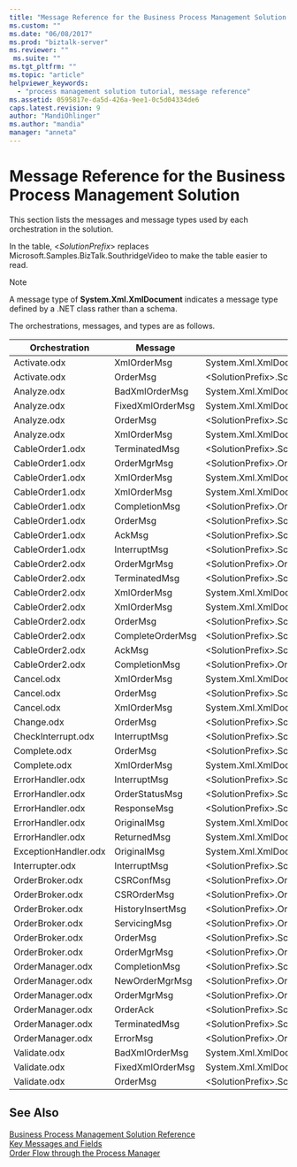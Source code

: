 ```yaml
---
title: "Message Reference for the Business Process Management Solution | Microsoft Docs"
ms.custom: ""
ms.date: "06/08/2017"
ms.prod: "biztalk-server"
ms.reviewer: ""
 ms.suite: ""
ms.tgt_pltfrm: ""
ms.topic: "article"
helpviewer_keywords: 
  - "process management solution tutorial, message reference"
ms.assetid: 0595817e-da5d-426a-9ee1-0c5d04334de6
caps.latest.revision: 9
author: "MandiOhlinger"
ms.author: "mandia"
manager: "anneta"
---
```

# Message Reference for the Business Process Management Solution
This section lists the messages and message types used by each orchestration in the solution.  
  
 In the table, \<*SolutionPrefix*> replaces Microsoft.Samples.BizTalk.SouthridgeVideo to make the table easier to read.  
  
> [!NOTE]
>  A message type of **System.Xml.XmlDocument** indicates a message type defined by a .NET class rather than a schema.  
  
 The orchestrations, messages, and types are as follows.  
  
|Orchestration|Message|Message Type|  
|-------------------|-------------|------------------|  
|Activate.odx|XmlOrderMsg|System.Xml.XmlDocument|  
|Activate.odx|OrderMsg|\<SolutionPrefix>.Schemas.OrderSchema|  
|Analyze.odx|BadXmlOrderMsg|System.Xml.XmlDocument|  
|Analyze.odx|FixedXmlOrderMsg|System.Xml.XmlDocument|  
|Analyze.odx|OrderMsg|\<SolutionPrefix>.Schemas.OrderSchema|  
|Analyze.odx|XmlOrderMsg|System.Xml.XmlDocument|  
|CableOrder1.odx|TerminatedMsg|\<SolutionPrefix>.SchemaClasses.Terminated|  
|CableOrder1.odx|OrderMgrMsg|\<SolutionPrefix>.OrderManager.OrderMgrMsgType|  
|CableOrder1.odx|XmlOrderMsg|System.Xml.XmlDocument|  
|CableOrder1.odx|XmlOrderMsg|System.Xml.XmlDocument|  
|CableOrder1.odx|CompletionMsg|\<SolutionPrefix>.OrderManager.OrderMgrMsgType|  
|CableOrder1.odx|OrderMsg|\<SolutionPrefix>.Schemas.OrderSchema|  
|CableOrder1.odx|AckMsg|\<SolutionPrefix>.SchemaClasses.OrderAck|  
|CableOrder1.odx|InterruptMsg|\<SolutionPrefix>.SchemaClasses.Interrupt|  
|CableOrder2.odx|OrderMgrMsg|\<SolutionPrefix>.OrderManager.OrderMgrMsgType|  
|CableOrder2.odx|TerminatedMsg|\<SolutionPrefix>.SchemaClasses.Terminated|  
|CableOrder2.odx|XmlOrderMsg|System.Xml.XmlDocument|  
|CableOrder2.odx|XmlOrderMsg|System.Xml.XmlDocument|  
|CableOrder2.odx|OrderMsg|\<SolutionPrefix>.Schemas.OrderSchema|  
|CableOrder2.odx|CompleteOrderMsg|\<SolutionPrefix>.Schemas.OrderSchema|  
|CableOrder2.odx|AckMsg|\<SolutionPrefix>.SchemaClasses.OrderAck|  
|CableOrder2.odx|CompletionMsg|\<SolutionPrefix>.OrderManager.OrderMgrMsgType|  
|Cancel.odx|XmlOrderMsg|System.Xml.XmlDocument|  
|Cancel.odx|OrderMsg|\<SolutionPrefix>.Schemas.OrderSchema|  
|Cancel.odx|XmlOrderMsg|System.Xml.XmlDocument|  
|Change.odx|OrderMsg|\<SolutionPrefix>.Schemas.OrderSchema|  
|CheckInterrupt.odx|InterruptMsg|\<SolutionPrefix>.SchemaClasses.Interrupt|  
|Complete.odx|OrderMsg|\<SolutionPrefix>.Schemas.OrderSchema|  
|Complete.odx|XmlOrderMsg|System.Xml.XmlDocument|  
|ErrorHandler.odx|InterruptMsg|\<SolutionPrefix>.SchemaClasses.Interrupt|  
|ErrorHandler.odx|OrderStatusMsg|\<SolutionPrefix>.SchemaClasses.OrderStatus|  
|ErrorHandler.odx|ResponseMsg|\<SolutionPrefix>.SchemaClasses.OrderStatus|  
|ErrorHandler.odx|OriginalMsg|System.Xml.XmlDocument|  
|ErrorHandler.odx|ReturnedMsg|System.Xml.XmlDocument|  
|ExceptionHandler.odx|OriginalMsg|System.Xml.XmlDocument|  
|Interrupter.odx|InterruptMsg|\<SolutionPrefix>.SchemaClasses.Interrupt|  
|OrderBroker.odx|CSRConfMsg|\<SolutionPrefix>.OrderBrokerSchemas.CSR_OrderRequestSchema|  
|OrderBroker.odx|CSROrderMsg|\<SolutionPrefix>.OrderBrokerSchemas.CSR_OrderRequestSchema|  
|OrderBroker.odx|HistoryInsertMsg|\<SolutionPrefix>.OrderBrokerSchemas.SQLHistoryInsertSchema.HistoryInsert|  
|OrderBroker.odx|ServicingMsg|\<SolutionPrefix>.OrderBrokerSchemas.Servicing_OrderRequestSchema|  
|OrderBroker.odx|OrderMsg|\<SolutionPrefix>.Schemas.OrderSchema|  
|OrderBroker.odx|OrderMgrMsg|\<SolutionPrefix>.OrderBroker.OrderMgrMPMsg|  
|OrderManager.odx|CompletionMsg|\<SolutionPrefix>.SchemaClasses.OrderStatus|  
|OrderManager.odx|NewOrderMgrMsg|\<SolutionPrefix>.OrderManager.OrderMgrMsgType|  
|OrderManager.odx|OrderMgrMsg|\<SolutionPrefix>.OrderManager.OrderMgrMsgType|  
|OrderManager.odx|OrderAck|\<SolutionPrefix>.SchemaClasses.OrderAck|  
|OrderManager.odx|TerminatedMsg|\<SolutionPrefix>.SchemaClasses.Terminated|  
|OrderManager.odx|ErrorMsg|\<SolutionPrefix>.OrderManager.OrderMgrMsgType|  
|Validate.odx|BadXmlOrderMsg|System.Xml.XmlDocument|  
|Validate.odx|FixedXmlOrderMsg|System.Xml.XmlDocument|  
|Validate.odx|OrderMsg|\<SolutionPrefix>.Schemas.OrderSchema|  
  
## See Also  
 [Business Process Management Solution Reference](../core/business-process-management-solution-reference.md)   
 [Key Messages and Fields](../core/key-messages-and-fields.md)   
 [Order Flow through the Process Manager](../core/order-flow-through-the-process-manager.md)